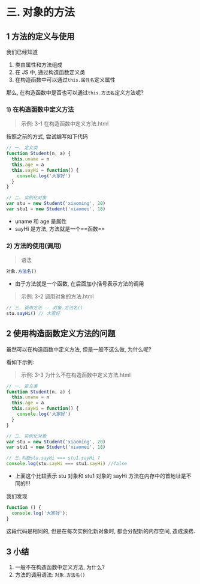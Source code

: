 # 三. 对象的方法

## 1 方法的定义与使用

我们已经知道

1. 类由属性和方法组成
2. 在 JS 中, 通过构造函数定义类
3. 在构造函数中可以通过`this.属性名`定义属性

那么, 在构造函数中是否也可以通过`this.方法名`定义方法呢?

### 1) 在构造函数中定义方法

> 示例: 3-1 在构造函数中定义方法.html

按照之前的方式, 尝试编写如下代码

```js
// 一. 定义类
function Student(n, a) {
  this.uname = n
  this.age = a
  this.sayHi = function() {
    console.log('大家好')
  }
}

// 二. 实例化对象
var stu = new Student('xiaoming', 20)
var stu1 = new Student('xiaomei', 18)
```

- uname 和 age 是属性
- sayHi 是方法, 方法就是一个==函数==

### 2) 方法的使用(调用)

> 语法

```js
对象.方法名()
```

- 由于方法就是一个函数, 在后面加小括号表示方法的调用

> 示例: 3-2 调用对象的方法.html

```js
// 三. 调用方法 -- 对象.方法名()
stu.sayHi() // 大家好
```

## 2 使用构造函数定义方法的问题

虽然可以在构造函数中定义方法, 但是一般不这么做, 为什么呢?

看如下示例:

> 示例: 3-3 为什么不在构造函数中定义方法.html

```js
// 一. 定义类
function Student(n, a) {
  this.uname = n
  this.age = a
  this.sayHi = function() {
    console.log('大家好')
  }
}

// 二. 实例化对象
var stu = new Student('xiaoming', 20)
var stu1 = new Student('xiaomei', 18)

// 三.判断stu.sayHi === stu1.sayHi ?
console.log(stu.sayHi === stu1.sayHi) //false
```

- 上面这个比较表示 stu 对象和 stu1 对象的 sayHi 方法在内存中的首地址是不同的!!!

我们发现

```js
function () {
  console.log('大家好');
}
```

这段代码是相同的, 但是在每次实例化新对象时, 都会分配新的内存空间, 造成浪费.

## 3 小结

1. 一般不在构造函数中定义方法, 为什么?
2. 方法的调用语法: `对象.方法名()`